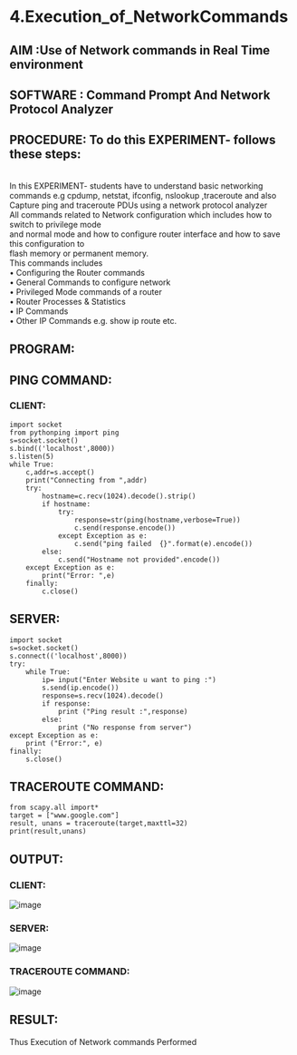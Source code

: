 # 4.Execution_of_NetworkCommands
## AIM :Use of Network commands in Real Time environment
## SOFTWARE : Command Prompt And Network Protocol Analyzer
## PROCEDURE: To do this EXPERIMENT- follows these steps:
<BR>
In this EXPERIMENT- students have to understand basic networking commands e.g cpdump, netstat, ifconfig, nslookup ,traceroute and also Capture ping and traceroute PDUs using a network protocol analyzer 
<BR>
All commands related to Network configuration which includes how to switch to privilege mode
<BR>
and normal mode and how to configure router interface and how to save this configuration to
<BR>
flash memory or permanent memory.
<BR>
This commands includes
<BR>
• Configuring the Router commands
<BR>
• General Commands to configure network
<BR>
• Privileged Mode commands of a router 
<BR>
• Router Processes & Statistics
<BR>
• IP Commands
<BR>
• Other IP Commands e.g. show ip route etc.
<BR>

## PROGRAM:
## PING COMMAND:
### CLIENT:
```
import socket
from pythonping import ping
s=socket.socket()
s.bind(('localhost',8000))
s.listen(5)
while True:
    c,addr=s.accept()
    print("Connecting from ",addr)
    try:
        hostname=c.recv(1024).decode().strip()
        if hostname:
            try:
                response=str(ping(hostname,verbose=True))
                c.send(response.encode())
            except Exception as e:
                c.send("ping failed  {}".format(e).encode())
        else:
            c.send("Hostname not provided".encode())
    except Exception as e:
        print("Error: ",e)
    finally:
        c.close()
```
## SERVER:
```
import socket
s=socket.socket()
s.connect(('localhost',8000))
try:
    while True:
        ip= input("Enter Website u want to ping :")
        s.send(ip.encode())
        response=s.recv(1024).decode()
        if response:
            print ("Ping result :",response)
        else:
            print ("No response from server")
except Exception as e:
    print ("Error:", e)
finally:
    s.close()
```
## TRACEROUTE COMMAND:
```
from scapy.all import* 
target = ["www.google.com"] 
result, unans = traceroute(target,maxttl=32) 
print(result,unans)
```
## OUTPUT:
### CLIENT:
![image](https://github.com/Gokztechz/4.Execution_of_NetworkCommends/assets/117667038/9541d006-b657-4474-b61a-b1ac16d9f1fc)
### SERVER:
![image](https://github.com/Gokztechz/4.Execution_of_NetworkCommends/assets/117667038/0a483ced-7f31-47e5-a06f-584d6e161fc5)
### TRACEROUTE COMMAND:
![image](https://github.com/Gokztechz/4.Execution_of_NetworkCommends/assets/117667038/0f2b9edd-9d97-4595-bba3-b9553e6b4a5e)






## RESULT:
Thus Execution of Network commands Performed 
